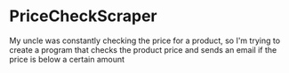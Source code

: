 # PriceCheckScraper
My uncle was constantly checking the price for a product, so I'm trying to create a program that checks the product price and sends an email if the price is below a certain amount

